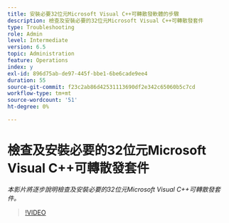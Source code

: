 ```yaml
---
title: 安裝必要32位元Microsoft Visual C++可轉散發軟體的步驟
description: 檢查及安裝必要的32位元Microsoft Visual C++可轉散發套件
type: Troubleshooting
role: Admin
level: Intermediate
version: 6.5
topic: Administration
feature: Operations
index: y
exl-id: 896d75ab-de97-445f-bbe1-6be6cade9ee4
duration: 55
source-git-commit: f23c2ab86d42531113690df2e342c65060b5c7cd
workflow-type: tm+mt
source-wordcount: '51'
ht-degree: 0%

---
```


# 檢查及安裝必要的32位元Microsoft Visual C++可轉散發套件

*本影片將逐步說明檢查及安裝必要的32位元Microsoft Visual C++可轉散發套件。*

>[!VIDEO](https://video.tv.adobe.com/v/335520?quality=12&learn=on)
